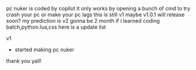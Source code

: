 pc nuker is coded by copilot
it only works by opening a bunch of cmd to try crash your pc or make your pc lags
this is still v1
maybe v1.0.1 will release soon?
my prediction is v2 gonna be 2 month
if i learned coding batch,python.lua,css
here is a update list

v1
- started making pc nuker

thank you yall!
